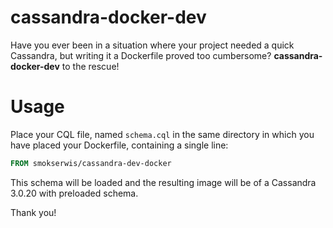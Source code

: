 cassandra-docker-dev
====================

Have you ever been in a situation where your project
needed a quick Cassandra, but writing it a Dockerfile
proved too cumbersome? **cassandra-docker-dev** to the
rescue!

# Usage

Place your CQL file, named `schema.cql` in the same 
directory in which you have placed your Dockerfile,
containing a single line:

```dockerfile
FROM smokserwis/cassandra-dev-docker
```

This schema will be loaded and the resulting image 
will be of a Cassandra 3.0.20 with preloaded schema.

Thank you!

